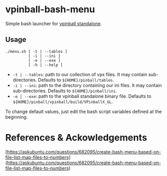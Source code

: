 # vpinball-bash-menu
Simple bash launcher for [vpinball standalone](https://github.com/vpinball/vpinball/tree/standalone).

## Usage
```
./menu.sh [ -t | --tables ]
          [ -i | --ini ]
          [ -e | --exe ]
          [ -h | --help ]
```
* `-t | --tables`: path to our collection of vpx files. It may contain sub-directories. Defaults to `${HOME}/pinball/tables`.
* `-i | --ini`: path to the directory containing our ini files. It may contain sub-directories. Defaults to `${HOME}/pinball/ini`.
* `-e | --exe`: path to the vpinball standalone binary file. Defaults to `${HOME}/pinball/vpinball/build/VPinballX_GL`.

To change default values, just edit the bash script variables defined at the beginning.


# References & Ackowledgements
[https://askubuntu.com/questions/682095/create-bash-menu-based-on-file-list-map-files-to-numbers](https://askubuntu.com/questions/682095/create-bash-menu-based-on-file-list-map-files-to-numbers)

